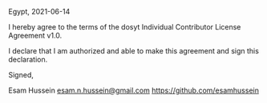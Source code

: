 Egypt, 2021-06-14

I hereby agree to the terms of the dosyt Individual Contributor License Agreement v1.0.

I declare that I am authorized and able to make this agreement and sign this declaration.

Signed,

Esam Hussein esam.n.hussein@gmail.com https://github.com/esamhussein